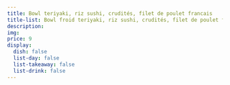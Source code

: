 ```yaml
---
title: Bowl teriyaki, riz sushi, crudités, filet de poulet francais
title-list: Bowl froid teriyaki, riz sushi, crudités, filet de poulet francais
description:  
img: 
price: 9
display:
  dish: false
  list-day: false
  list-takeaway: false
  list-drink: false
---
```

